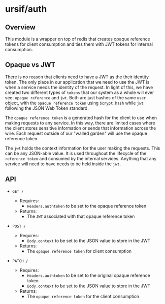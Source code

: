 # ursif/auth

## Overview

This module is a wrapper on top of redis that creates opaque reference tokens for client consumption and ties them with JWT tokens for internal consumption. 

## Opaque vs JWT

There is no reason that clients need to have a JWT as the their identity token. The only place in our application that we need to use the JWT is when a service needs the identity of the request. In light of this, we have created two different types of `tokens` that our system as a whole will ever see: `opaque reference` and `jwt`. Both are just hashes of the same `user` object, with the `opaque reference token` using `bcrypt.hash` while `jwt` following the JSON Web Token standard.

The `opaque reference token` is a generated hash for the client to use when making requests to any service. In this way, there are limited cases where the client stores sensitive information or sends that information across the wire. Each request outside of our "walled garden" will use the opaque reference token. 

The `jwt` holds the context information for the user making the requests. This can be any JSON-able value. It is used throughout the lifecycle of the `reference token` and consumed by the internal services. Anything that any service will need to have needs to be held inside the `jwt`.

## API

* `GET /`
    - Requires:
        * `Headers.authtoken` to be set to the opaque reference token
    - Returns:
        * The `JWT` associated with that opaque reference token

* `POST /`
    - Requires:
        * `Body.context` to be set to the JSON value to store in the JWT
    - Returns:
        * The `opaque reference token` for client consumption

* `PATCH /`
    - Requires:
        * `Headers.authtoken` to be set to the original opaque reference token
        * `Body.context` to be set to the JSON value to store in the JWT
    - Returns:
        * The `opaque reference token` for the client consumption